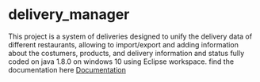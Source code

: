 # delivery_manager
This project is a system of deliveries designed to unify the delivery data of different restaurants, allowing to import/export and adding information about the costumers, products, and delivery information and status 
fully coded on java 1.8.0 on windows 10 using Eclipse workspace.
find the documentation here [Documentation](doc/deliveryClassDiagram.pdf)

